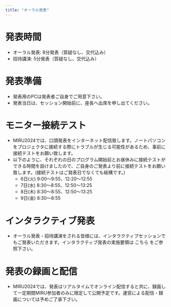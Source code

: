```yaml
---
title: "オーラル発表"
---
```


# 発表時間 
- オーラル発表: 8分発表（質疑なし、交代込み）
- 招待講演: 5分発表（質疑なし、交代込み）

# 発表準備
- 発表用のPCは発表者ご自身でご用意下さい。 
- 発表当日は、セッション開始前に、座長へ出席を申し出てください。
<!--　- プロジェクタへ接続可能な端子は、HDMI，D-sub，USB-Cとなっております。-->
<!-- - 会場（メインホール）のプロジェクタは16:9のアスペクト比に対応しています．-->

# モニター接続テスト
- MIRU2024では、口頭発表をインターネット配信致します。ノートパソコンをプロジェクタに接続する際にトラブルが生じる可能性があるため、事前に接続テストをお願い致します。
- 以下のように、それぞれの日のプログラム開始前とお昼休みに接続テストができる時間を設けましたので、ご自身のご発表より前に接続テストをお願い致します。(接続テストはご発表日でなくても結構です。)
	- 6日(火) 9:00～9:55、12:20～12:55
	- 7日(水) 8:30～8:55、12:50～13:25
	- 8日(木) 8:30～8:55、12:50～13:25
	- 9日(金) 8:30～8:55

# インタラクティブ発表
- オーラル発表・招待講演をされる皆様には、インタラクティブセッションでもご発表いただきます。インタラクティブ発表の実施要領は こちら をご参照下さい。

# 発表の録画と配信
- MIRU2024では、発表はリアルタイムでオンライン配信すると共に、録画して一定期間MIRU参加者のみに限定して公開予定です。運営による配信・録画については予めご了承下さい。



